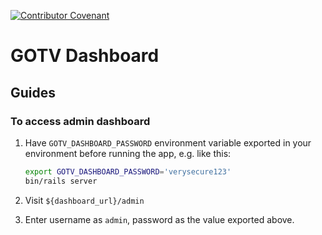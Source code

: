 
[![Contributor Covenant](https://img.shields.io/badge/Contributor%20Covenant-v1.4%20adopted-ff69b4.svg)](code-of-conduct.md)

# GOTV Dashboard

## Guides

### To access admin dashboard

1. Have `GOTV_DASHBOARD_PASSWORD` environment variable exported in your
   environment before running the app, e.g. like this:
     ```bash
     export GOTV_DASHBOARD_PASSWORD='verysecure123'
     bin/rails server
     ```

2. Visit `${dashboard_url}/admin`

3. Enter username as `admin`, password as the value exported above.

